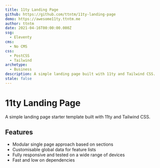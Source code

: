 ```yaml
---
title: 11ty Landing Page
github: https://github.com/ttntm/11ty-landing-page
demo: https://awesome11ty.ttntm.me
author: ttntm
date: 2021-04-16T00:00:00.000Z
ssg:
  - Eleventy
cms:
  - No CMS
css:
  - PostCSS
  - Tailwind
archetype:
  - Business
description: A simple landing page built with 11ty and Tailwind CSS.
stale: false
---
```


# 11ty Landing Page

A simple landing page starter template built with 11ty and Tailwind CSS.

## Features

* Modular single page approach based on sections
* Customisable global data for feature lists
* Fully responsive and tested on a wide range of devices
* Fast and low on dependencies

